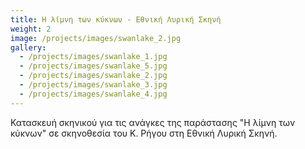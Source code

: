 ```yaml
---
title: Η λίμνη των κύκνων - Εθνική Λυρική Σκηνή
weight: 2
image: /projects/images/swanlake_2.jpg
gallery:
  - /projects/images/swanlake_1.jpg
  - /projects/images/swanlake_5.jpg
  - /projects/images/swanlake_2.jpg
  - /projects/images/swanlake_3.jpg
  - /projects/images/swanlake_4.jpg
---
```

Κατασκευή σκηνικού για τις ανάγκες της παράστασης "Η λίμνη των κύκνων" σε σκηνοθεσία του Κ. Ρήγου στη Εθνική Λυρική Σκηνή.
